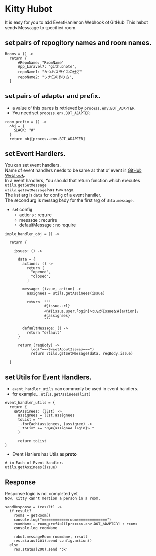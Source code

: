 # Kitty Hubot

It is easy for you to add EventHanler on Webhook of GitHub.
This hubot sends Messaage to specified room.

## set pairs of repogitory names and room names.

```
Rooms = () ->
  return {
      #RepoName: "RoomName"
      App_Laravel7: "githubnote",
      repoName1: "かつおスライスの仕方"
      repoName2: "ツナ缶の作り方",
  }
```

## set pairs of adapter and prefix.
- a value of this paires is retrieved by `process.env.BOT_ADAPTER`
- You need set `process.env.BOT_ADAPTER`
```
room_prefix = () ->
  obj = {
    SLACK: "#"
  }
  return obj[process.env.BOT_ADAPTER]
```

## set Event Handlers.

You can set event handlers.  
Name of event handlers needs to be same as that of event in [GitHub Webhook](https://developer.github.com/webhooks/event-payloads/).  
In a event handlers, You should that return function which executes `utils.getSetMessage`  
`utils.getSetMessage` has two args.  
The irst arg is `data` for config of a event handler.  
The second arg is messag bady for the first arg of `data.message`.  

- set config
  - actions : require 
  - message : requrire
  - defaultMessage : no require


```
imple_handler_obj = () ->

  return {

    issues: () ->

      data = {
        actions: () ->
          return [
            "opened",
            "closed",
          ]

        message: (issue, action) ->
          assignees = utils.getAssinees(issue)

          return  """
                  #{issue.url}
                  <@#{issue.user.login}>さんがIssueを#{action}。
                  #{assignees}
                  """

        defaultMessage: () ->
          return "default"
      }

      return (reqBody) ->
            log("===tweetAboutIssues===")
            return utils.getSetMessage(data, reqBody.issue)

  }
```


## set Utils for Event Handlers.

- `event_handler_utils` can commonly be used in event handlers.
- for example... `utils.getAssinees(list)`

```
event_handler_utils = {
  return {
    getAssinees: (list) ->
      assignees = list.assignees
      toList = ""
      _.forEach(assignees, (assignee) ->
        toList += "<@#{assignee.login}> "
      )

      return toList
}
```
- Event Hanlers has Utils as __proto__

```
# in Each of Event Handlers
utils.getAssinees(issue)
```

## Response

Response logic is not completed yet.  
`Now, Kitty can't mention a person in a room.`

```
sendResponse = (result) ->
  if result?
    rooms = getRoom()
    console.log("============room==============")
    roomName = room_prefix()[process.env.BOT_ADAPTER] + rooms
    console.log roomName

    robot.messageRoom roomName, result
    res.status(201).send config.action()
  else
    res.status(200).send 'ok'
```

